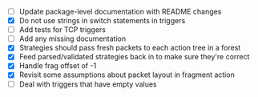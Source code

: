 - [ ] Update package-level documentation with README changes
- [x] Do not use strings in switch statements in triggers
- [ ] Add tests for TCP triggers
- [ ] Add any missing documentation
- [x] Strategies should pass fresh packets to each action tree in a forest
- [x] Feed parsed/validated strategies back in to make sure they're correct
- [x] Handle frag offset of -1
- [x] Revisit some assumptions about packet layout in fragment action
- [ ] Deal with triggers that have empty values
